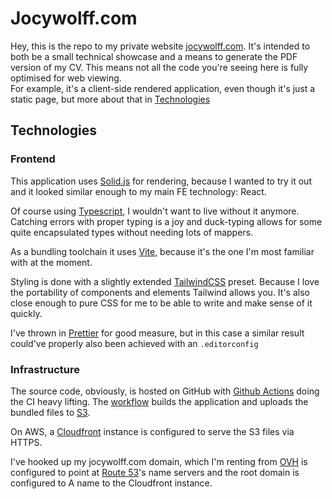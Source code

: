 # Jocywolff.com

Hey, this is the repo to my private website [jocywolff.com](https://jocywolff.com). It's intended to both be a small
technical showcase and a means to generate the PDF version of my CV. This means not all the code you're seeing here is
fully optimised for web viewing.  
For example, it's a client-side rendered application, even though it's just a static page, but more about that
in [Technologies](#technologies)

## Technologies

### Frontend

This application uses [Solid.js](https://www.solidjs.com/) for rendering, because I wanted to try it out and it looked
similar enough to my main FE technology: React.

Of course using [Typescript](https://www.typescriptlang.org/), I wouldn't want to live without it anymore. Catching
errors with proper typing is a joy and duck-typing allows for some quite encapsulated types without needing lots of
mappers.

As a bundling toolchain it uses [Vite](https://vitejs.dev/), because it's the one I'm most familiar with at the moment.

Styling is done with a slightly extended [TailwindCSS](https://tailwindcss.com/) preset. Because I love the portability
of components and elements Tailwind allows you. It's also close enough to pure CSS for me to be able to write and make
sense of it quickly.

I've thrown in [Prettier](https://prettier.io/) for good measure, but in this case a similar result could've properly
also been achieved with
an `.editorconfig`

### Infrastructure

The source code, obviously, is hosted on GitHub with [Github Actions](https://github.com/features/actions) doing the CI
heavy lifting. The [workflow](./.github/workflows/deploy.yml) builds the application and uploads the bundled files
to [S3](https://aws.amazon.com/de/s3/).

On AWS, a [Cloudfront](https://aws.amazon.com/de/cloudfront/) instance is configured to serve the S3 files via HTTPS.

I've hooked up my jocywolff.com domain, which I'm renting from [OVH](https://www.ovhcloud.com) is configured to point
at [Route 53](https://aws.amazon.com/route53/)'s name servers and the root domain is configured to A name to the
Cloudfront instance.